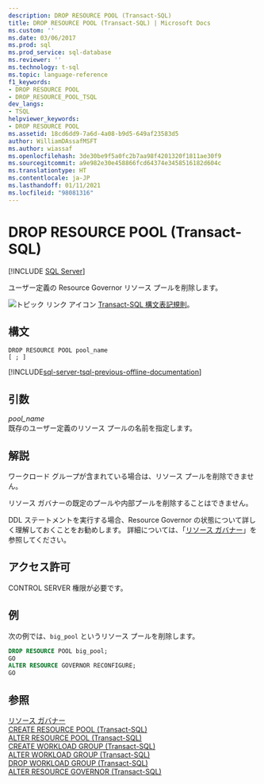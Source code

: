 ```yaml
---
description: DROP RESOURCE POOL (Transact-SQL)
title: DROP RESOURCE POOL (Transact-SQL) | Microsoft Docs
ms.custom: ''
ms.date: 03/06/2017
ms.prod: sql
ms.prod_service: sql-database
ms.reviewer: ''
ms.technology: t-sql
ms.topic: language-reference
f1_keywords:
- DROP RESOURCE POOL
- DROP_RESOURCE_POOL_TSQL
dev_langs:
- TSQL
helpviewer_keywords:
- DROP RESOURCE POOL
ms.assetid: 18cd6dd9-7a6d-4a08-b9d5-649af23583d5
author: WilliamDAssafMSFT
ms.author: wiassaf
ms.openlocfilehash: 3de30be9f5a0fc2b7aa98f4201320f1811ae30f9
ms.sourcegitcommit: a9e982e30e458866fcd64374e3458516182d604c
ms.translationtype: HT
ms.contentlocale: ja-JP
ms.lasthandoff: 01/11/2021
ms.locfileid: "98081316"
---
```

# <a name="drop-resource-pool-transact-sql"></a>DROP RESOURCE POOL (Transact-SQL)
[!INCLUDE [SQL Server](../../includes/applies-to-version/sqlserver.md)]

  ユーザー定義の Resource Governor リソース プールを削除します。  
  
 ![トピック リンク アイコン](../../database-engine/configure-windows/media/topic-link.gif "トピック リンク アイコン") [Transact-SQL 構文表記規則](../../t-sql/language-elements/transact-sql-syntax-conventions-transact-sql.md)。  
  
## <a name="syntax"></a>構文  
  
```syntaxsql
DROP RESOURCE POOL pool_name  
[ ; ]  
```  
  
[!INCLUDE[sql-server-tsql-previous-offline-documentation](../../includes/sql-server-tsql-previous-offline-documentation.md)]

## <a name="arguments"></a>引数
 *pool_name*  
 既存のユーザー定義のリソース プールの名前を指定します。  
  
## <a name="remarks"></a>解説  
 ワークロード グループが含まれている場合は、リソース プールを削除できません。  
  
 リソース ガバナーの既定のプールや内部プールを削除することはできません。  
  
 DDL ステートメントを実行する場合、Resource Governor の状態について詳しく理解しておくことをお勧めします。 詳細については、「[リソース ガバナー](../../relational-databases/resource-governor/resource-governor.md)」を参照してください。  
  
## <a name="permissions"></a>アクセス許可  
 CONTROL SERVER 権限が必要です。  
  
## <a name="examples"></a>例  
 次の例では、`big_pool` というリソース プールを削除します。  
  
```sql  
DROP RESOURCE POOL big_pool;  
GO  
ALTER RESOURCE GOVERNOR RECONFIGURE;  
GO  
```  
  
## <a name="see-also"></a>参照  
 [リソース ガバナー](../../relational-databases/resource-governor/resource-governor.md)   
 [CREATE RESOURCE POOL &#40;Transact-SQL&#41;](../../t-sql/statements/create-resource-pool-transact-sql.md)   
 [ALTER RESOURCE POOL &#40;Transact-SQL&#41;](../../t-sql/statements/alter-resource-pool-transact-sql.md)   
 [CREATE WORKLOAD GROUP &#40;Transact-SQL&#41;](../../t-sql/statements/create-workload-group-transact-sql.md)   
 [ALTER WORKLOAD GROUP &#40;Transact-SQL&#41;](../../t-sql/statements/alter-workload-group-transact-sql.md)   
 [DROP WORKLOAD GROUP &#40;Transact-SQL&#41;](../../t-sql/statements/drop-workload-group-transact-sql.md)   
 [ALTER RESOURCE GOVERNOR &#40;Transact-SQL&#41;](../../t-sql/statements/alter-resource-governor-transact-sql.md)  
  
  
